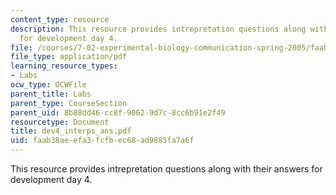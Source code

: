 ```yaml
---
content_type: resource
description: This resource provides intrepretation questions along with their answers
  for development day 4.
file: /courses/7-02-experimental-biology-communication-spring-2005/faab38aeefa3fcfbec68ad9885fa7a6f_dev4_interps_ans.pdf
file_type: application/pdf
learning_resource_types:
- Labs
ocw_type: OCWFile
parent_title: Labs
parent_type: CourseSection
parent_uid: 8b88dd46-cc8f-9062-9d7c-8cc6b91e2f49
resourcetype: Document
title: dev4_interps_ans.pdf
uid: faab38ae-efa3-fcfb-ec68-ad9885fa7a6f
---
```

This resource provides intrepretation questions along with their answers for development day 4.

